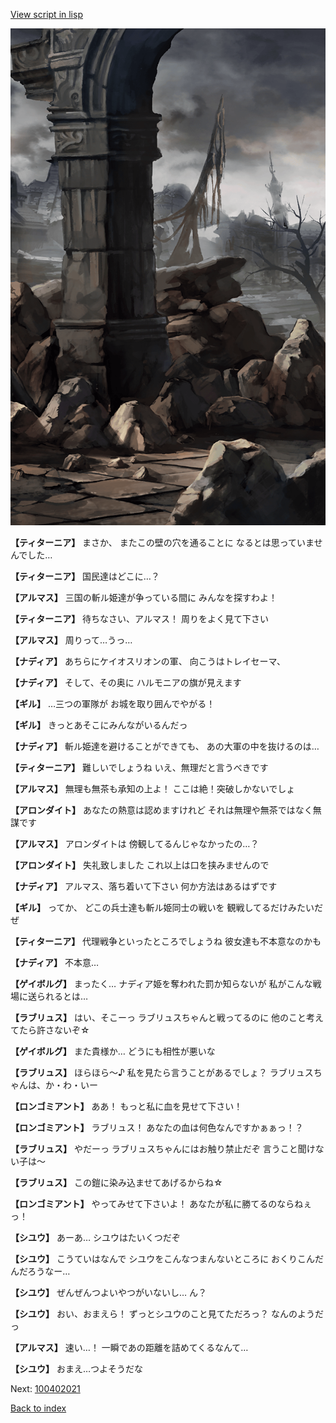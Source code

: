 [View script in lisp](../scripts/100402010.txt)

![201_border.png](../images/backgrounds/201_border.png)

**【ティターニア】**
まさか、
またこの壁の穴を通ることに
なるとは思っていませんでした…

**【ティターニア】**
国民達はどこに…？

**【アルマス】**
三国の斬ル姫達が争っている間に
みんなを探すわよ！

**【ティターニア】**
待ちなさい、アルマス！
周りをよく見て下さい

**【アルマス】**
周りって…うっ…

**【ナディア】**
あちらにケイオスリオンの軍、
向こうはトレイセーマ、

**【ナディア】**
そして、その奥に
ハルモニアの旗が見えます

**【ギル】**
…三つの軍隊が
お城を取り囲んでやがる！

**【ギル】**
きっとあそこにみんながいるんだっ

**【ナディア】**
斬ル姫達を避けることができても、
あの大軍の中を抜けるのは…

**【ティターニア】**
難しいでしょうね
いえ、無理だと言うべきです

**【アルマス】**
無理も無茶も承知の上よ！
ここは絶！突破しかないでしょ

**【アロンダイト】**
あなたの熱意は認めますけれど
それは無理や無茶ではなく無謀です

**【アルマス】**
アロンダイトは
傍観してるんじゃなかったの…？

**【アロンダイト】**
失礼致しました
これ以上は口を挟みませんので

**【ナディア】**
アルマス、落ち着いて下さい
何か方法はあるはずです

**【ギル】**
ってか、
どこの兵士達も斬ル姫同士の戦いを
観戦してるだけみたいだぜ

**【ティターニア】**
代理戦争といったところでしょうね
彼女達も不本意なのかも

**【ナディア】**
不本意…

**【ゲイボルグ】**
まったく…
ナディア姫を奪われた罰か知らないが
私がこんな戦場に送られるとは…

**【ラブリュス】**
はい、そこーっ
ラブリュスちゃんと戦ってるのに
他のこと考えてたら許さないぞ☆

**【ゲイボルグ】**
また貴様か…
どうにも相性が悪いな

**【ラブリュス】**
ほらほら～♪
私を見たら言うことがあるでしょ？
ラブリュスちゃんは、か・わ・いー

**【ロンゴミアント】**
ああ！
もっと私に血を見せて下さい！

**【ロンゴミアント】**
ラブリュス！
あなたの血は何色なんですかぁぁっ！？

**【ラブリュス】**
やだーっ
ラブリュスちゃんにはお触り禁止だぞ
言うこと聞けない子は～

**【ラブリュス】**
この鎧に染み込ませてあげるからね☆

**【ロンゴミアント】**
やってみせて下さいよ！
あなたが私に勝てるのならねぇっ！

**【シユウ】**
あーあ…
シユウはたいくつだぞ

**【シユウ】**
こうていはなんで
シユウをこんなつまんないところに
おくりこんだんだろうなー…

**【シユウ】**
ぜんぜんつよいやつがいないし…
ん？

**【シユウ】**
おい、おまえら！
ずっとシユウのこと見てただろっ？
なんのようだっ

**【アルマス】**
速い…！
一瞬であの距離を詰めてくるなんて…

**【シユウ】**
おまえ…つよそうだな


Next: [100402021](100402021.md)

[Back to index](index.md)

